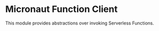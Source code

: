 # Micronaut Function Client

This module provides abstractions over invoking Serverless Functions.

